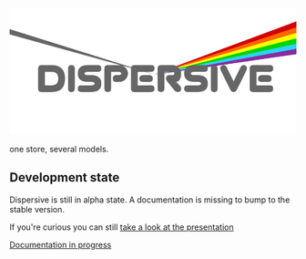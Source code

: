 ![Dispersive](https://raw.githubusercontent.com/dawee/dispersive-logo/master/dispersive-white-bg.png)

one store, several models.

## Development state

Dispersive is still in alpha state.
A documentation is missing to bump to the stable version.

If you're curious you can still [take a look at the presentation](https://dawee.github.io/dispersive-presentation)

[Documentation in progress](https://dawee.gitbooks.io/dispersive/content/)
